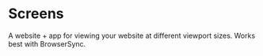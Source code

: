 # Screens

A website + app for viewing your website at different viewport sizes. Works best with BrowserSync.